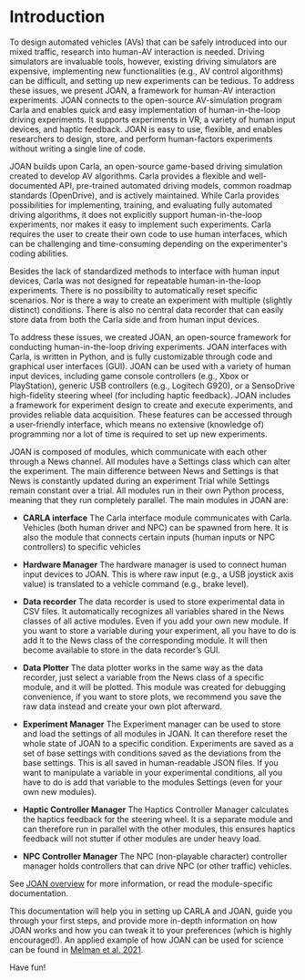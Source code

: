# Introduction

To design automated vehicles (AVs) that can be safely introduced into our mixed traffic, research into human-AV interaction is needed. Driving simulators are invaluable tools, however, existing driving simulators are expensive, implementing new functionalities (e.g., AV control algorithms) can be difficult, and setting up new experiments can be tedious. To address these issues, we present JOAN, a framework for human-AV interaction experiments. JOAN connects to the open-source AV-simulation program Carla and enables quick and easy implementation of human-in-the-loop driving experiments. It supports experiments in VR, a variety of human input devices, and haptic feedback. JOAN is easy to use, flexible, and enables researchers to design, store, and perform human-factors experiments without writing a single line of code.

JOAN builds upon Carla, an open-source game-based driving simulation created to develop AV algorithms. Carla provides a flexible and well-documented API, pre-trained automated driving models, common roadmap standards (OpenDrive), and is actively maintained. While Carla provides possibilities for implementing, training, and evaluating fully automated driving algorithms, it does not explicitly support human-in-the-loop experiments, nor makes it easy to implement such experiments. Carla requires the user to create their own code to use human interfaces, which can be challenging and time-consuming depending on the experimenter's coding abilities.

Besides the lack of standardized methods to interface with human input devices, Carla was not designed for repeatable human-in-the-loop experiments. There is no possibility to automatically reset specific scenarios. Nor is there a way to create an experiment with multiple (slightly distinct) conditions. There is also no central data recorder that can easily store data from both the Carla side and from human input devices. 

To address these issues, we created JOAN, an open-source framework for conducting human-in-the-loop driving experiments. JOAN interfaces with Carla, is written in Python, and is fully customizable through code and graphical user interfaces (GUI). JOAN can be used with a variety of human input devices, including game console controllers (e.g., Xbox or PlayStation), generic USB controllers (e.g., Logitech G920), or a SensoDrive high-fidelity steering wheel (for including haptic feedback). JOAN includes a framework for experiment design to create and execute experiments, and provides reliable data acquisition. These features can be accessed through a user-friendly interface, which means no extensive (knowledge of) programming nor a lot of time is required to set up new experiments.

JOAN is composed of modules, which communicate with each other through a News channel. All modules have a Settings class which can alter the experiment. The main difference between News and Settings is that News is constantly updated during an experiment Trial while Settings remain constant over a trial. All modules run in their own Python process, meaning that they run completely parallel. The main modules in JOAN are:

- __CARLA interface__
The Carla interface module communicates with Carla. Vehicles (both human driver and NPC) can be spawned from here. It is also the module that connects certain inputs (human inputs or NPC controllers) to specific vehicles 

- __Hardware Manager__
The hardware manager is used to connect human input devices to JOAN. This is where raw input (e.g., a USB joystick axis value) is translated to a vehicle command (e.g., brake level).

- __Data recorder__
The data recorder is used to store experimental data in CSV files. It automatically recognizes all variables shared in the News classes of all active modules. Even if you add your own new module. If you want to store a variable during your experiment, all you have to do is add it to the News class of the corresponding module. It will then become available to store in the data recorder’s GUI.  

- __Data Plotter__
The data plotter works in the same way as the data recorder, just select a variable from the News class of a specific module, and it will be plotted. This module was created for debugging convenience, if you want to store plots, we recommend you save the raw data instead and create your own plot afterward.  

- __Experiment Manager__
The Experiment manager can be used to store and load the settings of all modules in JOAN. It can therefore reset the whole state of JOAN to a specific condition. Experiments are saved as a set of base settings with conditions saved as the deviations from the base settings. This is all saved in human-readable JSON files. If you want to manipulate a variable in your experimental conditions, all you have to do is add that variable to the modules Settings (even for your own new modules).   

- __Haptic Controller Manager__
The Haptics Controller Manager calculates the haptics feedback for the steering wheel. It is a separate module and can therefore run in parallel with the other modules, this ensures haptics feedback will not stutter if other modules are under heavy load. 

- __NPC Controller Manager__
The NPC (non-playable character) controller manager holds controllers that can drive NPC (or other traffic) vehicles.  

See [JOAN overview](firststeps-joan-overview.md) for more information, or read the module-specific documentation.

This documentation will help you in setting up CARLA and JOAN, guide you through your first steps, and provide more in-depth information on how JOAN works and how you can tweak it to your preferences (which is highly encouraged!). An applied example of how JOAN can be used for science can be found in [Melman et al. 2021](https://doi.org/10.1155/2021/4396401).

Have fun!

